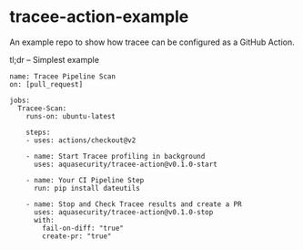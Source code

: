 # tracee-action-example

An example repo to show how tracee can be configured as a GitHub Action.

tl;dr – Simplest example
```
name: Tracee Pipeline Scan
on: [pull_request]

jobs:
  Tracee-Scan:
    runs-on: ubuntu-latest

    steps:
    - uses: actions/checkout@v2

    - name: Start Tracee profiling in background
      uses: aquasecurity/tracee-action@v0.1.0-start

    - name: Your CI Pipeline Step
      run: pip install dateutils

    - name: Stop and Check Tracee results and create a PR
      uses: aquasecurity/tracee-action@v0.1.0-stop
      with:
        fail-on-diff: "true"
        create-pr: "true"
```
